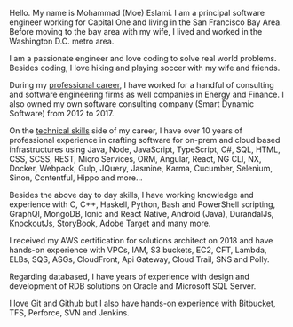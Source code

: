 Hello. My name is Mohammad (Moe) Eslami. I am a principal software engineer working for Capital One and living in the San Francisco Bay Area. Before moving to the bay area with my wife, I lived and worked in the Washington D.C. metro area.

I am a passionate engineer and love coding to solve real world problems. Besides coding, I love hiking and playing soccer with my wife and friends.

During my [professional career](/employment), I have worked for a handful of consulting and software engineering firms as well companies in Energy and Finance. I also owned my own software consulting company (Smart Dynamic Software) from 2012 to 2017.

On the [technical skills](/skills) side of my career, I have over 10 years of professional experience in crafting software for on-prem and cloud based infrastructures using Java, Node, JavaScript, TypeScript, C#, SQL, HTML, CSS, SCSS, REST, Micro Services, ORM, Angular, React, NG CLI, NX, Docker, Webpack, Gulp, JQuery, Jasmine, Karma, Cucumber, Selenium, Sinon, Contentful, Hippo and more...

Besides the above day to day skills, I have working knowledge and experience with C, C++, Haskell, Python, Bash and PowerShell scripting, GraphQl, MongoDB, Ionic and React Native, Android (Java), DurandalJs, KnockoutJs, StoryBook, Adobe Target and many more.

I received my AWS certification for solutions architect on 2018 and have hands-on experience with VPCs, IAM, S3 buckets, EC2, CFT, Lambda, ELBs, SQS, ASGs, CloudFront, Api Gateway, Cloud Trail, SNS and Polly.

Regarding databased, I have years of experience with design and development of RDB solutions on Oracle and Microsoft SQL Server.

I love Git and Github but I also have hands-on experience with Bitbucket, TFS, Perforce, SVN and Jenkins.
